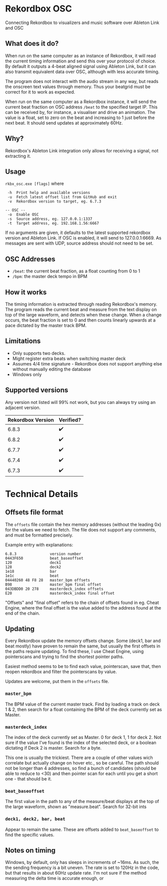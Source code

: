 # Rekordbox OSC
Connecting Rekordbox to visualizers and music software over Ableton Link and OSC

## What does it do?
When run on the same computer as an instance of Rekordbox, it will read the current timing information and send this over your protocol of choice. By default it outputs a 4-beat aligned signal using Ableton Link, but it can also transmit equivalent data over OSC, although with less accurate timing. 

The program does not interact with the audio stream in any way, but reads the onscreen text values through memory. Thus your beatgrid must be correct for it to work as expected. 

When run on the same computer as a Rekordbox instance, it will send the current beat fraction on OSC address `/beat` to the specified target IP. This can be received by, for instance, a visualiser and drive an animation. The value is a float, set to zero on the beat and increasing to 1 just before the next beat. It should send updates at approximately 60Hz. 


## Why?
Rekordbox's Ableton Link integration only allows for receiving a signal, not extracting it.

## Usage
`rkbx_osc.exe [flags]`
where
``` 
 -h  Print help and available versions
 -u  Fetch latest offset list from GitHub and exit
 -v  Rekordbox version to target, eg. 6.7.3

-- OSC --
 -o  Enable OSC
 -s  Source address, eg. 127.0.0.1:1337
 -t  Target address, eg. 192.168.1.56:6667
```
If no arguments are given, it defaults to the latest supported rekordbox version and Ableton Link. If OSC is enabled, it will send to 127.0.0.1:6669. As messages are sent with UDP, source address should not need to be set.

## OSC Addresses
 - `/beat`: the current beat fraction, as a float counting from 0 to 1
 - `/bpm`: the master deck tempo in BPM

## How it works
The timing information is extracted through reading Rekordbox's memory. The program reads the current beat and measure from the text display on top of the large waveform, and detects when these change.
When a change occurs, the beat fraction is set to 0 and then counts linearly upwards at a pace dictated by the master track BPM.

## Limitations
- Only supports two decks.
- Might register extra beats when switching master deck
- Assumes 4/4 time signature - Rekordbox does not support anything else without manually editing the database
- Windows only

## Supported versions
Any version not listed will 99% not work, but you can always try using an adjacent version.

| Rekordbox Version  | Verified? |
| ----- | --- |
| 6.8.3 | ✔️ |
| 6.8.2 | ✔️ |
| 6.7.7 | ✔️ |
| 6.7.4 | ✔️ |
| 6.7.3 | ✔️ |

# Technical Details

## Offsets file format
The `offsets` file contain the hex memory addresses (without the leading 0x) for the values we need to fetch. The file does not support any comments, and must be formatted precisely.

Example entry with explanations:
```
6.8.3               version number
0443F650            beat_baseoffset
120                 deck1
128                 deck2
1e18                bar
1e1c                beat
04440260 48 F8 28   master_bpm offsets
B98                 master_bpm final offset
043DBDD0 20 278     masterdeck_index offsets
E20                 masterdeck_index final offset
```

"Offsets" and "final offset" refers to the chain of offsets found in eg. Cheat Engine, where the final offset is the value added to the address found at the end of the chain. 

## Updating
Every Rekordbox update the memory offsets change. Some (deck1, bar and beat mostly) have proven to remain the same, but usually the first offsets in the paths require updating. 
To find these, I use Cheat Engine, using pointerscans and trying to find the shortest pointer paths.

Easiest method seems to be to find each value, pointerscan, save that, then reopen rekordbox and filter the pointerscans by value.

Updates are welcome, put them in the `offsets` file.

### `master_bpm`
The BPM value of the current master track. Find by loading a track on deck 1 & 2, then search for a float containing the BPM of the deck currently set as Master.

### `masterdeck_index`
The index of the deck currently set as Master. 0 for deck 1, 1 for deck 2. Not sure if the value I've found is the index of the selected deck, or a boolean dictating if Deck 2 is master. Search for a byte.

This one is usually the trickiest. There are a couple of other values wich correlate but actually change on hover etc., so be careful. The path should not be longer than 4 addresses, so find a bunch of candidates (should be able to reduce to <30) and then pointer scan for each until you get a short one - that should be it.

### `beat_baseoffset`
The first value in the path to any of the measure/beat displays at the top of the large waveform, shown as "measure.beat". Search for 32-bit ints

### `deck1, deck2, bar, beat`
Appear to remain the same. These are offsets added to `beat_baseoffset` to find the specific values.

## Notes on timing
Windows, by default, only has sleeps in increments of ~16ms. As such, the the sending frequency is a bit uneven. The rate is set to 120Hz in the code, but that results in about 60Hz update rate. I'm not sure if the method measuring the delta time is accurate enough, or 
